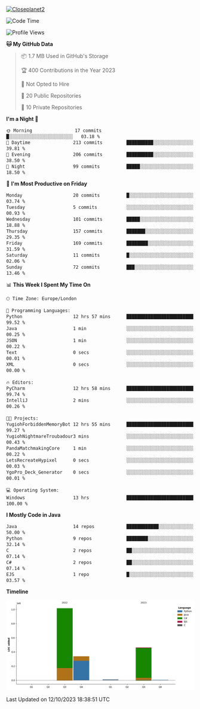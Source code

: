 [![Closeplanet2](https://github-readme-stats.vercel.app/api?username=Closeplanet2&show_icons=true&theme=tokyonight&count_private=true)]([https://github.com/Closeplanet2])

<!--START_SECTION:waka-->
![Code Time](http://img.shields.io/badge/Code%20Time-34%20hrs%2016%20mins-blue)

![Profile Views](http://img.shields.io/badge/Profile%20Views-97-blue)

**🐱 My GitHub Data** 

> 📦 1.7 MB Used in GitHub's Storage 
 > 
> 🏆 400 Contributions in the Year 2023
 > 
> 🚫 Not Opted to Hire
 > 
> 📜 20 Public Repositories 
 > 
> 🔑 10 Private Repositories 
 > 
**I'm a Night 🦉** 

```text
🌞 Morning                17 commits          █░░░░░░░░░░░░░░░░░░░░░░░░   03.18 % 
🌆 Daytime                213 commits         ██████████░░░░░░░░░░░░░░░   39.81 % 
🌃 Evening                206 commits         ██████████░░░░░░░░░░░░░░░   38.50 % 
🌙 Night                  99 commits          █████░░░░░░░░░░░░░░░░░░░░   18.50 % 
```
📅 **I'm Most Productive on Friday** 

```text
Monday                   20 commits          █░░░░░░░░░░░░░░░░░░░░░░░░   03.74 % 
Tuesday                  5 commits           ░░░░░░░░░░░░░░░░░░░░░░░░░   00.93 % 
Wednesday                101 commits         █████░░░░░░░░░░░░░░░░░░░░   18.88 % 
Thursday                 157 commits         ███████░░░░░░░░░░░░░░░░░░   29.35 % 
Friday                   169 commits         ████████░░░░░░░░░░░░░░░░░   31.59 % 
Saturday                 11 commits          █░░░░░░░░░░░░░░░░░░░░░░░░   02.06 % 
Sunday                   72 commits          ███░░░░░░░░░░░░░░░░░░░░░░   13.46 % 
```


📊 **This Week I Spent My Time On** 

```text
🕑︎ Time Zone: Europe/London

💬 Programming Languages: 
Python                   12 hrs 57 mins      █████████████████████████   99.52 % 
Java                     1 min               ░░░░░░░░░░░░░░░░░░░░░░░░░   00.25 % 
JSON                     1 min               ░░░░░░░░░░░░░░░░░░░░░░░░░   00.22 % 
Text                     0 secs              ░░░░░░░░░░░░░░░░░░░░░░░░░   00.01 % 
XML                      0 secs              ░░░░░░░░░░░░░░░░░░░░░░░░░   00.00 % 

🔥 Editors: 
PyCharm                  12 hrs 58 mins      █████████████████████████   99.74 % 
IntelliJ                 2 mins              ░░░░░░░░░░░░░░░░░░░░░░░░░   00.26 % 

🐱‍💻 Projects: 
YugiohForbiddenMemoryBot 12 hrs 55 mins      █████████████████████████   99.27 % 
YugiohNightmareTroubadour3 mins              ░░░░░░░░░░░░░░░░░░░░░░░░░   00.43 % 
PandaMatchmakingCore     1 min               ░░░░░░░░░░░░░░░░░░░░░░░░░   00.22 % 
LetsRecreateHypixel      0 secs              ░░░░░░░░░░░░░░░░░░░░░░░░░   00.03 % 
YgoPro_Deck_Generator    0 secs              ░░░░░░░░░░░░░░░░░░░░░░░░░   00.01 % 

💻 Operating System: 
Windows                  13 hrs              █████████████████████████   100.00 % 
```

**I Mostly Code in Java** 

```text
Java                     14 repos            ████████████░░░░░░░░░░░░░   50.00 % 
Python                   9 repos             ████████░░░░░░░░░░░░░░░░░   32.14 % 
C                        2 repos             ██░░░░░░░░░░░░░░░░░░░░░░░   07.14 % 
C#                       2 repos             ██░░░░░░░░░░░░░░░░░░░░░░░   07.14 % 
EJS                      1 repo              █░░░░░░░░░░░░░░░░░░░░░░░░   03.57 % 
```



**Timeline**

![Lines of Code chart](https://raw.githubusercontent.com/Closeplanet2/Closeplanet2/main/assets/bar_graph.png)


 Last Updated on 12/10/2023 18:38:51 UTC
<!--END_SECTION:waka-->
